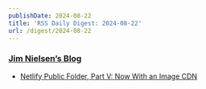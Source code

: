 ```yaml
---
publishDate: 2024-08-22
title: 'RSS Daily Digest: 2024-08-22'
url: /digest/2024-08-22
---
```


### [Jim Nielsen’s Blog](https://blog.jim-nielsen.com/)

  * [Netlify Public Folder, Part V: Now With an Image CDN](https://blog.jim-nielsen.com/2024/netlify-public-folder-part-v/)
  
